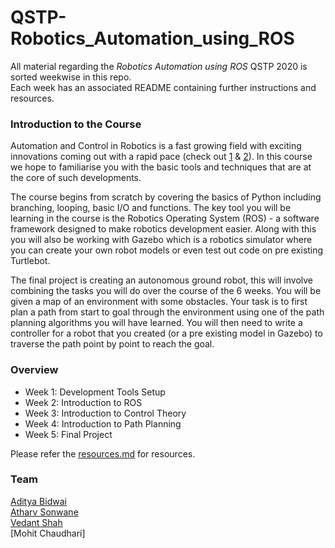 # QSTP-Robotics_Automation_using_ROS

All material regarding the *Robotics Automation using ROS* QSTP 2020 is sorted weekwise in this repo.  
Each week has an associated README containing further instructions and resources.  

### Introduction to the Course
 

Automation and Control in Robotics is a fast growing field with exciting innovations
coming out with a rapid pace (check out [1](https://www.youtube.com/watch?v=bmNaLtC6vkU) & [2](https://www.youtube.com/watch?v=_sBBaNYex3E)). In this course we hope to familiarise
you with the basic tools and techniques that are at the core of such developments.

The course begins from scratch by covering the basics of Python including branching,
looping, basic I/O and functions. The key tool you will be learning in the course is the
Robotics Operating System (ROS) - a software framework designed to make robotics
development easier. Along with this you will also be working with Gazebo which is a
robotics simulator where you can create your own robot models or even test out code
on pre existing Turtlebot.

The final project is creating an autonomous ground robot, this will involve combining
the tasks you will do over the course of the 6 weeks. You will be given a map of an
environment with some obstacles. Your task is to first plan a path from start to goal
through the environment using one of the path planning algorithms you will have
learned. You will then need to write a controller for a robot that you created (or a pre
existing model in Gazebo) to traverse the path point by point to reach the goal.

### Overview
 - Week 1: Development Tools Setup 
 - Week 2: Introduction to ROS
 - Week 3: Introduction to Control Theory
 - Week 4: Introduction to Path Planning
 - Week 5: Final Project <br/>
 
 Please refer the [resources.md](https://github.com/adbidwai/QSTP-Robotics_Automation_using_ROS/blob/master/resources.md) for resources.

### Team
 
[Aditya Bidwai](https://github.com/adbidwai)  
[Atharv Sonwane](https://github.com/threewisemonkeys-as)  
[Vedant Shah](https://github.com/veds12)  
[Mohit Chaudhari]
